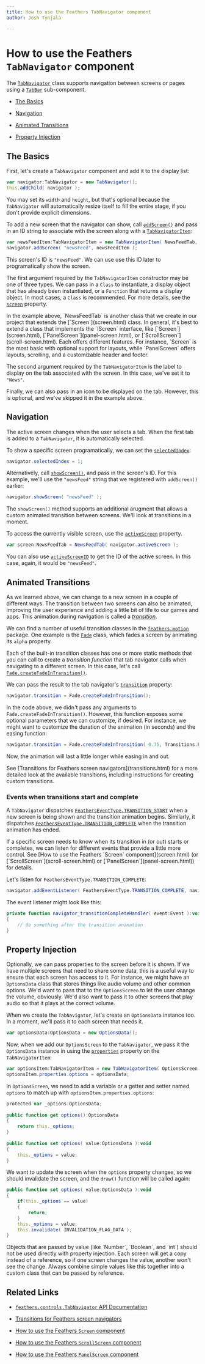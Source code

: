 ```yaml
---
title: How to use the Feathers TabNavigator component  
author: Josh Tynjala

---
```

# How to use the Feathers `TabNavigator` component

The [`TabNavigator`](../api-reference/feathers/controls/TabNavigator.html) class supports navigation between screens or pages using a [`TabBar`](tab-bar.html) sub-component.

-   [The Basics](#the-basics)

-   [Navigation](#navigation)

-   [Animated Transitions](#animated-transitions)

-   [Property Injection](#property-injection)

## The Basics

First, let's create a `TabNavigator` component and add it to the display list:

``` actionscript
var navigator:TabNavigator = new TabNavigator();
this.addChild( navigator );
```

You may set its `width` and `height`, but that's optional because the `TabNavigator` will automatically resize itself to fill the entire stage, if you don't provide explicit dimensions.

To add a new screen that the navigator can show, call [`addScreen()`](../api-reference/feathers/controls/TabNavigator.html#addScreen()) and pass in an ID string to associate with the screen along with a [`TabNavigatorItem`](../api-reference/feathers/controls/TabNavigatorItem.html):

``` actionscript
var newsFeedItem:TabNavigatorItem = new TabNavigatorItem( NewsFeedTab, "News" );
navigator.addScreen( "newsFeed", newsFeedItem );
```

This screen's ID is `"newsFeed"`. We can use use this ID later to programatically show the screen.

The first argument required by the `TabNavigatorItem` constructor may be one of three types. We can pass in a `Class` to instantiate, a display object that has already been instantiated, or a `Function` that returns a display object. In most cases, a `Class` is recommended. For more details, see the [`screen`](../api-reference/feathers/controls/TabNavigatorItem.html#screen) property.

<aside class="info">In the example above, `NewsFeedTab` is another class that we create in our project that extends the [`Screen`](screen.html) class. In general, it's best to extend a class that implements the `IScreen` interface, like [`Screen`](screen.html), [`PanelScreen`](panel-screen.html), or [`ScrollScreen`](scroll-screen.html). Each offers different features. For instance, `Screen` is the most basic with optional support for layouts, while `PanelScreen` offers layouts, scrolling, and a customizable header and footer.</aside>

The second argument required by the `TabNavigatorItem` is the label to display on the tab associated with the screen. In this case, we've set it to `"News"`. 

Finally, we can also pass in an icon to be displayed on the tab. However, this is optional, and we've skipped it in the example above.

## Navigation

The active screen changes when the user selects a tab. When the first tab is added to a `TabNavigator`, it is automatically selected.

To show a specific screen programatically, we can set the [`selectedIndex`](../api-reference/feathers/controls/TabNavigator.html#selectedIndex):

``` actionscript
navigator.selectedIndex = 1;
```

Alternatively, call [`showScreen()`](../api-reference/feathers/controls/TabNavigator.html#showScreen()), and pass in the screen's ID. For this example, we'll use the `"newsFeed"` string that we registered with `addScreen()` earlier:

``` actionscript
navigator.showScreen( "newsFeed" );
```

The `showScreen()` method supports an additional arugment that allows a custom animated transition between screens. We'll look at transitions in a moment.

To access the currently visible screen, use the [`activeScreen`](../api-reference/feathers/controls/supportClasses/BaseScreenNavigator.html#activeScreen) property.

``` actionscript
var screen:NewsFeedTab = NewsFeedTab( navigator.activeScreen );
```

You can also use [`activeScreenID`](../api-reference/feathers/controls/supportClasses/BaseScreenNavigator.html#activeScreenID) to get the ID of the active screen. In this case, again, it would be `"newsFeed"`.

## Animated Transitions

As we learned above, we can change to a new screen in a couple of different ways. The transition between two screens can also be animated, improving the user experience and adding a little bit of life to our games and apps. This animation during navigation is called a [*transition*](transitions.html).

We can find a number of useful transition classes in the [`feathers.motion`](../api-reference/feathers/motion/package-detail.html) package. One example is the [`Fade`](../api-reference/feathers/motion/Fade.html) class, which fades a screen by animating its `alpha` property.

Each of the built-in transition classes has one or more static methods that you can call to create a *transition function* that tab navigator calls when navigating to a different screen. In this case, let's call [`Fade.createFadeInTransition()`](../api-reference/feathers/motion/Fade.html#createFadeInTransition()).

We can pass the result to the tab navigator's [`transition`](../api-reference/feathers/controls/TabNavigator.html#transition) property:

``` actionscript
navigator.transition = Fade.createFadeInTransition();
```

In the code above, we didn't pass any arguments to `Fade.createFadeInTransition()`. However, this function exposes some optional parameters that we can customize, if desired. For instance, we might want to customize the duration of the animation (in seconds) and the easing function:

``` actionscript
navigator.transition = Fade.createFadeInTransition( 0.75, Transitions.EASE_IN_OUT );
```

Now, the animation will last a little longer while easing in and out.

<aside class="info">See [Transitions for Feathers screen navigators](transitions.html) for a more detailed look at the available transitions, including instructions for creating custom transitions.</aside>

### Events when transitions start and complete

A `TabNavigator` dispatches [`FeathersEventType.TRANSITION_START`](../api-reference/feathers/controls/supportClasses/BaseScreenNavigator.html#event:transitionStart) when a new screen is being shown and the transition animation begins. Similarly, it dispatches [`FeathersEventType.TRANSITION_COMPLETE`](../api-reference/feathers/controls/supportClasses/BaseScreenNavigator.html#event:transitionComplete) when the transition animation has ended.

<aside class="info">If a specific screen needs to know when its transition in (or out) starts or completes, we can listen for different events that provide a little more control. See [How to use the Feathers `Screen` component](screen.html) (or [`ScrollScreen`](scroll-screen.html) or [`PanelScreen`](panel-screen.html)) for details.</aside>

Let's listen for `FeathersEventType.TRANSITION_COMPLETE`:

``` actionscript
navigator.addEventListener( FeathersEventType.TRANSITION_COMPLETE, navigator_transitionCompleteHandler );
```

The event listener might look like this:

``` actionscript
private function navigator_transitionCompleteHandler( event:Event ):void
{
    // do something after the transition animation
}
```

## Property Injection

Optionally, we can pass properties to the screen before it is shown. If we have multiple screens that need to share some data, this is a useful way to ensure that each screen has access to it. For instance, we might have an `OptionsData` class that stores things like audio volume and other common options. We'd want to pass that to the `OptionsScreen` to let the user change the volume, obviously. We'd also want to pass it to other screens that play audio so that it plays at the correct volume.

When we create the `TabNavigator`, let's create an `OptionsData` instance too. In a moment, we'll pass it to each screen that needs it.

``` actionscript
var optionsData:OptionsData = new OptionsData();
```

Now, when we add our `OptionsScreen` to the `TabNavigator`, we pass it the `OptionsData` instance in using the [`properties`](../api-reference/feathers/controls/TabNavigatorItem.html#properties) property on the `TabNavigatorItem`:

``` actionscript
var optionsItem:TabNavigatorItem = new TabNavigatorItem( OptionsScreen );
optionsItem.properties.options = optionsData;
```

In `OptionsScreen`, we need to add a variable or a getter and setter named `options` to match up with `optionsItem.properties.options`:

``` actionscript
protected var _options:OptionsData;
 
public function get options():OptionsData
{
    return this._options;
}
 
public function set options( value:OptionsData ):void
{
    this._options = value;
}
```

We want to update the screen when the `options` property changes, so we should invalidate the screen, and the `draw()` function will be called again:

``` actionscript
public function set options( value:OptionsData ):void
{
    if(this._options == value)
    {
        return;
    }
    this._options = value;
    this.invalidate( INVALIDATION_FLAG_DATA );
}
```

<aside class="warn">Objects that are passed by value (like `Number`, `Boolean`, and `int`) should not be used directly with property injection. Each screen will get a copy instead of a reference, so if one screen changes the value, another won't see the change. Always combine simple values like this together into a custom class that can be passed by reference.</aside>

## Related Links

-   [`feathers.controls.TabNavigator` API Documentation](../api-reference/feathers/controls/TabNavigator.html)

-   [Transitions for Feathers screen navigators](transitions.html)

-   [How to use the Feathers `Screen` component](screen.html)

-   [How to use the Feathers `ScrollScreen` component](panel-screen.html)

-   [How to use the Feathers `PanelScreen` component](panel-screen.html)